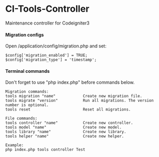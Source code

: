 # CI-Tools-Controller
Maintenance controller for Codeigniter3

#### Migration configs
Open /application/config/migration.php and set:
```
$config['migration_enabled'] = TRUE;
$config['migration_type'] = 'timestamp';
```
#### Terminal commands
Don't forget to use "php index.php" before commands below.
```
Migration commands:
tools migration "name"            Create new migration file.
tools migrate "version"           Run all migrations. The version number is optional.
tools reset                       Reset all migrations.

File commands:      
tools controller "name"           Create new controller.
tools model "name"                Create new model.
tools library "name"              Create new library.
tools helper "name"               Create new helper.

Example:
php index.php tools controller Test
```
